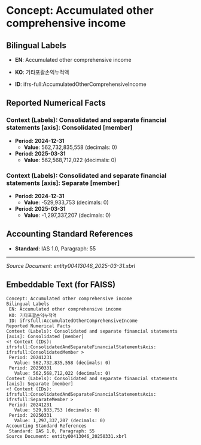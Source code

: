 # Concept: Accumulated other comprehensive income

## Bilingual Labels
- **EN**: Accumulated other comprehensive income
- **KO**: 기타포괄손익누적액

- **ID**: ifrs-full:AccumulatedOtherComprehensiveIncome

## Reported Numerical Facts

### **Context (Labels): Consolidated and separate financial statements [axis]: Consolidated [member]**
<!-- Context (IDs): ifrs-full:ConsolidatedAndSeparateFinancialStatementsAxis: ifrs-full:ConsolidatedMember -->
- **Period: 2024-12-31**
  - **Value**: 562,732,835,558 (decimals: 0)
- **Period: 2025-03-31**
  - **Value**: 562,568,712,022 (decimals: 0)

### **Context (Labels): Consolidated and separate financial statements [axis]: Separate [member]**
<!-- Context (IDs): ifrs-full:ConsolidatedAndSeparateFinancialStatementsAxis: ifrs-full:SeparateMember -->
- **Period: 2024-12-31**
  - **Value**: -529,933,753 (decimals: 0)
- **Period: 2025-03-31**
  - **Value**: -1,297,337,207 (decimals: 0)

## Accounting Standard References
- **Standard**: IAS 1.0, Paragraph: 55

---
*Source Document: entity00413046_2025-03-31.xbrl*
## Embeddable Text (for FAISS)
```text
Concept: Accumulated other comprehensive income
Bilingual Labels
 EN: Accumulated other comprehensive income
 KO: 기타포괄손익누적액
 ID: ifrsfull:AccumulatedOtherComprehensiveIncome
Reported Numerical Facts
Context (Labels): Consolidated and separate financial statements [axis]: Consolidated [member]
<! Context (IDs): ifrsfull:ConsolidatedAndSeparateFinancialStatementsAxis: ifrsfull:ConsolidatedMember >
 Period: 20241231
   Value: 562,732,835,558 (decimals: 0)
 Period: 20250331
   Value: 562,568,712,022 (decimals: 0)
Context (Labels): Consolidated and separate financial statements [axis]: Separate [member]
<! Context (IDs): ifrsfull:ConsolidatedAndSeparateFinancialStatementsAxis: ifrsfull:SeparateMember >
 Period: 20241231
   Value: 529,933,753 (decimals: 0)
 Period: 20250331
   Value: 1,297,337,207 (decimals: 0)
Accounting Standard References
 Standard: IAS 1.0, Paragraph: 55
Source Document: entity00413046_20250331.xbrl
```